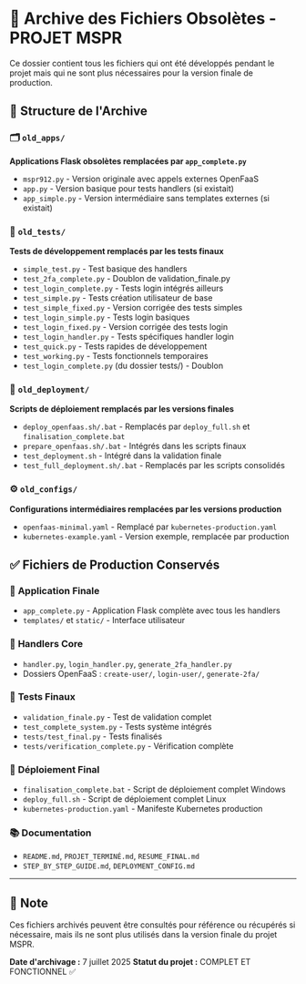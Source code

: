 # 📁 Archive des Fichiers Obsolètes - PROJET MSPR

Ce dossier contient tous les fichiers qui ont été développés pendant le projet mais qui ne sont plus nécessaires pour la version finale de production.

## 📂 Structure de l'Archive

### 🗂️ `old_apps/`
**Applications Flask obsolètes remplacées par `app_complete.py`**
- `mspr912.py` - Version originale avec appels externes OpenFaaS
- `app.py` - Version basique pour tests handlers (si existait)
- `app_simple.py` - Version intermédiaire sans templates externes (si existait)

### 🧪 `old_tests/`
**Tests de développement remplacés par les tests finaux**
- `simple_test.py` - Test basique des handlers
- `test_2fa_complete.py` - Doublon de validation_finale.py
- `test_login_complete.py` - Tests login intégrés ailleurs
- `test_simple.py` - Tests création utilisateur de base
- `test_simple_fixed.py` - Version corrigée des tests simples
- `test_login_simple.py` - Tests login basiques
- `test_login_fixed.py` - Version corrigée des tests login
- `test_login_handler.py` - Tests spécifiques handler login
- `test_quick.py` - Tests rapides de développement
- `test_working.py` - Tests fonctionnels temporaires
- `test_login_complete.py` (du dossier tests/) - Doublon

### 🚀 `old_deployment/`
**Scripts de déploiement remplacés par les versions finales**
- `deploy_openfaas.sh/.bat` - Remplacés par `deploy_full.sh` et `finalisation_complete.bat`
- `prepare_openfaas.sh/.bat` - Intégrés dans les scripts finaux
- `test_deployment.sh` - Intégré dans la validation finale
- `test_full_deployment.sh/.bat` - Remplacés par les scripts consolidés

### ⚙️ `old_configs/`
**Configurations intermédiaires remplacées par les versions production**
- `openfaas-minimal.yaml` - Remplacé par `kubernetes-production.yaml`
- `kubernetes-example.yaml` - Version exemple, remplacée par production

## ✅ Fichiers de Production Conservés

### 🎯 **Application Finale**
- `app_complete.py` - Application Flask complète avec tous les handlers
- `templates/` et `static/` - Interface utilisateur

### 🔧 **Handlers Core**
- `handler.py`, `login_handler.py`, `generate_2fa_handler.py`
- Dossiers OpenFaaS : `create-user/`, `login-user/`, `generate-2fa/`

### 🧪 **Tests Finaux**
- `validation_finale.py` - Test de validation complet
- `test_complete_system.py` - Tests système intégrés
- `tests/test_final.py` - Tests finalisés
- `tests/verification_complete.py` - Vérification complète

### 🚀 **Déploiement Final**
- `finalisation_complete.bat` - Script de déploiement complet Windows
- `deploy_full.sh` - Script de déploiement complet Linux
- `kubernetes-production.yaml` - Manifeste Kubernetes production

### 📚 **Documentation**
- `README.md`, `PROJET_TERMINÉ.md`, `RESUME_FINAL.md`
- `STEP_BY_STEP_GUIDE.md`, `DEPLOYMENT_CONFIG.md`

---

## 📝 Note

Ces fichiers archivés peuvent être consultés pour référence ou récupérés si nécessaire, mais ils ne sont plus utilisés dans la version finale du projet MSPR.

**Date d'archivage :** 7 juillet 2025
**Statut du projet :** COMPLET ET FONCTIONNEL ✅
